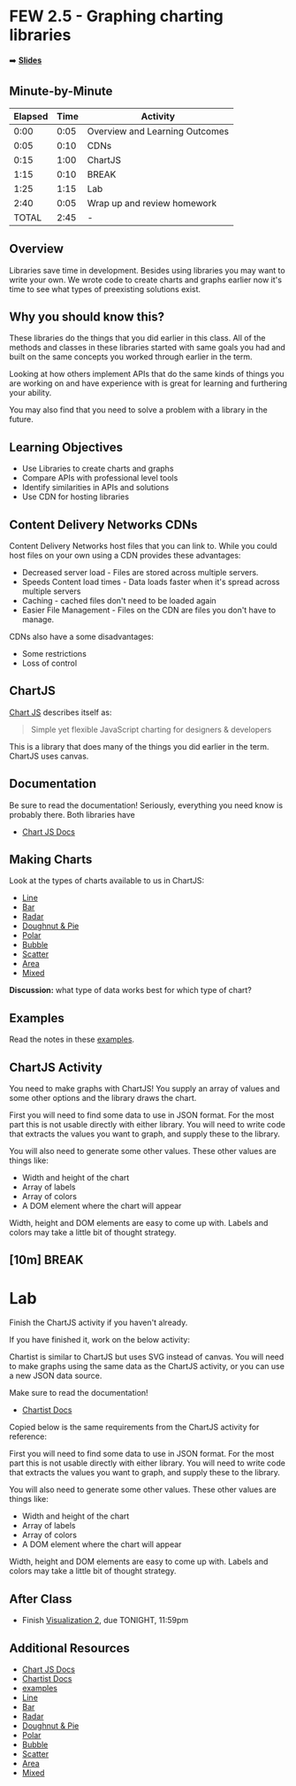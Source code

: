 <!-- .slide: data-background="./Images/header.svg" data-background-repeat="none" data-background-size="40% 40%" data-background-position="center 10%" class="header" -->
# FEW 2.5 - Graphing charting libraries

<!-- Put a link to the slides so that students can find them -->

➡️ [**Slides**](/FEW-2.5-Data-Visualization-and-Web-Graphics/Slides/Lesson-7.html ':ignore')

<!-- > -->

## Minute-by-Minute

| **Elapsed** | **Time**  | **Activity**              |
| ----------- | --------- | ------------------------- |
| 0:00        | 0:05      | Overview and Learning Outcomes                |
| 0:05        | 0:10      | CDNs                  |
| 0:15        | 1:00      | ChartJS       |
| 1:15        | 0:10      | BREAK                     |
| 1:25        | 1:15      | Lab      |
| 2:40        | 0:05      | Wrap up and review homework |
| TOTAL       | 2:45      | -                         |


<!-- > -->

## Overview

Libraries save time in development. Besides using libraries you may want to write your own. We wrote code to create charts and graphs earlier now it's time to see what types of preexisting solutions exist.

<!-- > -->

## Why you should know this?

These libraries do the things that you did earlier in this class. All of the methods and classes in these libraries started with same goals you had and built on the same concepts you worked through earlier in the term.

Looking at how others implement APIs that do the same kinds of things you are working on and have experience with is great for learning and furthering your ability.

You may also find that you need to solve a problem with a library in the future.

<!-- > -->

## Learning Objectives

- Use Libraries to create charts and graphs
- Compare APIs with professional level tools
- Identify similarities in APIs and solutions
- Use CDN for hosting libraries

<!-- > -->

## Content Delivery Networks CDNs

Content Delivery Networks host files that you can link to. While you could host files on your own using a CDN provides these advantages:

- Decreased server load - Files are stored across multiple servers.
- Speeds Content load times - Data loads faster when it's spread across multiple servers
- Caching - cached files don't need to be loaded again
- Easier File Management - Files on the CDN are files you don't have to manage.

CDNs also have a some disadvantages:

- Some restrictions
- Loss of control


<!-- > -->

## ChartJS

[Chart JS](https://www.chartjs.org) describes itself as:

> Simple yet flexible JavaScript charting for designers & developers

This is a library that does many of the things you did earlier in the term. ChartJS uses canvas.

<!-- v -->

## Documentation

Be sure to read the documentation! Seriously, everything you need know is probably there. Both libraries have

- [Chart JS Docs](https://www.chartjs.org/docs/latest/)

<!-- v -->

## Making Charts

Look at the types of charts available to us in ChartJS:

- [Line](https://www.chartjs.org/docs/latest/charts/line.html)
- [Bar](https://www.chartjs.org/docs/latest/charts/bar.html)
- [Radar](https://www.chartjs.org/docs/latest/charts/radar.html)
- [Doughnut & Pie](https://www.chartjs.org/docs/latest/charts/doughnut.html)
- [Polar](https://www.chartjs.org/docs/latest/charts/polar.html)
- [Bubble](https://www.chartjs.org/docs/latest/charts/bubble.html)
- [Scatter](https://www.chartjs.org/docs/latest/charts/scatter.html)
- [Area](https://www.chartjs.org/docs/latest/charts/area.html)
- [Mixed](https://www.chartjs.org/docs/latest/charts/mixed.html)

**Discussion:** what type of data works best for which type of chart?

<!-- v -->

## Examples

Read the notes in these [examples](../lesson-07.html).

<!-- v -->

## ChartJS Activity

You need to make graphs with ChartJS! You supply an array of values and some other options and the library draws the chart.

First you will need to find some data to use in JSON format. For the most part this is not usable directly with either library. You will need to write code that extracts the values you want to graph, and supply these to the library.

You will also need to generate some other values. These other values are things like:

- Width and height of the chart
- Array of labels
- Array of colors
- A DOM element where the chart will appear

Width, height and DOM elements are easy to come up with. Labels and colors may take a little bit of thought strategy.

<!-- > -->

<!-- .slide: data-background="#087CB8" -->
## [**10m**] BREAK

<!-- > -->

# Lab

Finish the ChartJS activity if you haven't already.

If you have finished it, work on the below activity:

Chartist is similar to ChartJS but uses SVG instead of canvas. You will need to make graphs using the same data as the ChartJS activity, or you can use a new JSON data source.

Make sure to read the documentation!

- [Chartist Docs](https://gionkunz.github.io/chartist-js/api-documentation.html)

Copied below is the same requirements from the ChartJS activity for reference:

First you will need to find some data to use in JSON format. For the most part this is not usable directly with either library. You will need to write code that extracts the values you want to graph, and supply these to the library.

You will also need to generate some other values. These other values are things like:

- Width and height of the chart
- Array of labels
- Array of colors
- A DOM element where the chart will appear

Width, height and DOM elements are easy to come up with. Labels and colors may take a little bit of thought strategy.

<!-- > -->

## After Class

- Finish [Visualization 2](Assignments/Data-Visualization-2.md), due TONIGHT, 11:59pm

<!-- > -->

## Additional Resources

- [Chart JS Docs](https://www.chartjs.org/docs/latest/)
- [Chartist Docs](https://gionkunz.github.io/chartist-js/api-documentation.html)
- [examples](../lesson-07.html)
- [Line](https://www.chartjs.org/docs/latest/charts/line.html)
- [Bar](https://www.chartjs.org/docs/latest/charts/bar.html)
- [Radar](https://www.chartjs.org/docs/latest/charts/radar.html)
- [Doughnut & Pie](https://www.chartjs.org/docs/latest/charts/doughnut.html)
- [Polar](https://www.chartjs.org/docs/latest/charts/polar.html)
- [Bubble](https://www.chartjs.org/docs/latest/charts/bubble.html)
- [Scatter](https://www.chartjs.org/docs/latest/charts/scatter.html)
- [Area](https://www.chartjs.org/docs/latest/charts/area.html)
- [Mixed](https://www.chartjs.org/docs/latest/charts/mixed.html)
